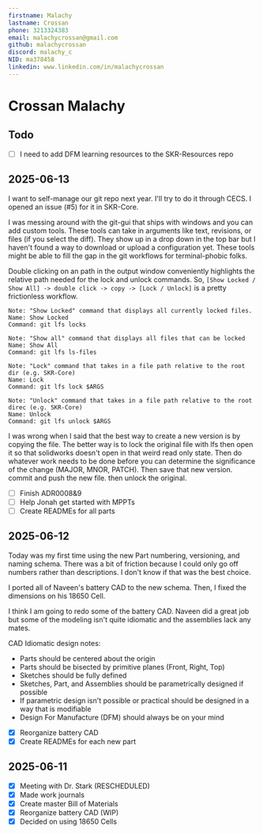 ```yaml
---
firstname: Malachy
lastname: Crossan
phone: 3213324383
email: malachycrossan@gmail.com
github: malachycrossan
discord: malachy_c
NID: ma378458
linkedin: www.linkedin.com/in/malachycrossan
---
```


# Crossan Malachy
## Todo
- [ ] I need to add DFM learning resources to the SKR-Resources repo 

## 2025-06-13
I want to self-manage our git repo next year. I'll try to do it through CECS. I opened an issue (#5) for it in SKR-Core.

I was messing around with the git-gui that ships with windows and you can add custom tools. These tools can take in arguments like text, revisions, or files (if you select the diff). They show up in a drop down in the top bar but I haven't found a way to download or upload a configuration yet. These tools might be able to fill the gap in the git workflows for terminal-phobic folks.

Double clicking on an path in the output window conveniently highlights the relative path needed for the lock and unlock commands. So, `[Show Locked / Show All] -> double click -> copy -> [Lock / Unlock]` is a pretty frictionless workflow.

```
Note: "Show Locked" command that displays all currently locked files. 
Name: Show Locked
Command: git lfs locks

Note: "Show all" command that displays all files that can be locked
Name: Show All
Command: git lfs ls-files

Note: "Lock" command that takes in a file path relative to the root dir (e.g. SKR-Core)
Name: Lock
Command: git lfs lock $ARGS

Note: "Unlock" command that takes in a file path relative to the root direc (e.g. SKR-Core)
Name: Unlock
Command: git lfs unlock $ARGS
```

I was wrong when I said that the best way to create a new version is by copying the file. The better way is to lock the original file with lfs then open it so that solidworks doesn't open in that weird read only state. Then do whatever work needs to be done before you can determine the significance of the change (MAJOR, MNOR, PATCH).
Then save that new version. commit and push the new file. then unlock the original.

- [ ] Finish ADR0008&9
- [ ] Help Jonah get started with MPPTs
- [ ] Create READMEs for all parts

## 2025-06-12
Today was my first time using the new Part numbering, versioning, and naming schema. There was a bit of friction because I could only go off numbers rather than descriptions. I don't know if that was the best choice.

I ported all of Naveen's battery CAD to the new schema. Then, I fixed the dimensions on his 18650 Cell.

I think I am going to redo some of the battery CAD. Naveen did a great job but some of the modeling isn't quite idiomatic and the assemblies lack any mates.

CAD Idiomatic design notes:
- Parts should be centered about the origin
- Parts should be bisected by primitive planes (Front, Right, Top)
- Sketches should be fully defined
- Sketches, Part, and Assemblies should be parametrically designed if possible
- If parametric design isn't possible or practical should be designed in a way that is modifiable
- Design For Manufacture (DFM) should always be on your mind


- [x] Reorganize battery CAD
- [x] Create READMEs for each new part

## 2025-06-11
- [x] Meeting with Dr. Stark (RESCHEDULED)
- [x] Made work journals
- [x] Create master Bill of Materials
- [x] Reorganize battery CAD (WIP)
- [x] Decided on using 18650 Cells
